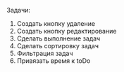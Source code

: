 Задачи:
1. Создать кнопку удаление
2. Создать кнопку редактирование
3. Сделать выполнение задач
4. Сделать сортировку задач
5. Фильтрация задач
6. Привязать время к toDo